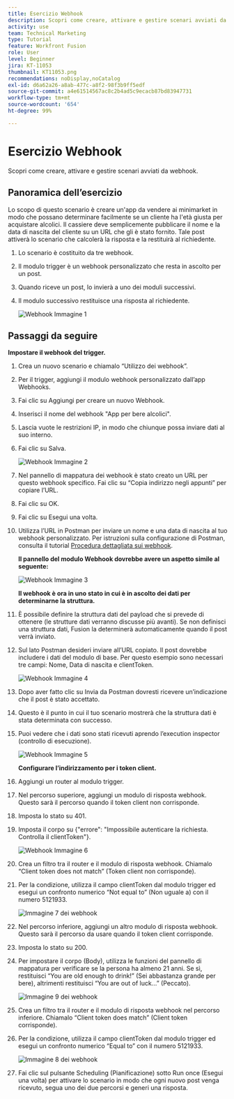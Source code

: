 ```yaml
---
title: Esercizio Webhook
description: Scopri come creare, attivare e gestire scenari avviati da webhook.
activity: use
team: Technical Marketing
type: Tutorial
feature: Workfront Fusion
role: User
level: Beginner
jira: KT-11053
thumbnail: KT11053.png
recommendations: noDisplay,noCatalog
exl-id: d6a62a26-a8ab-477c-a8f2-98f3b9ff5edf
source-git-commit: a4e61514567ac8c2b4ad5c9ecacb87bd83947731
workflow-type: tm+mt
source-wordcount: '654'
ht-degree: 99%

---
```


# Esercizio Webhook

Scopri come creare, attivare e gestire scenari avviati da webhook.

## Panoramica dell’esercizio

Lo scopo di questo scenario è creare un&#39;app da vendere ai minimarket in modo che possano determinare facilmente se un cliente ha l&#39;età giusta per acquistare alcolici. Il cassiere deve semplicemente pubblicare il nome e la data di nascita del cliente su un URL che gli è stato fornito. Tale post attiverà lo scenario che calcolerà la risposta e la restituirà al richiedente.

1. Lo scenario è costituito da tre webhook.
1. Il modulo trigger è un webhook personalizzato che resta in ascolto per un post.
1. Quando riceve un post, lo invierà a uno dei moduli successivi.
1. Il modulo successivo restituisce una risposta al richiedente.

   ![Webhook Immagine 1](../12-exercises/assets/webhooks-walkthrough-1.png)

## Passaggi da seguire

**Impostare il webhook del trigger.**

1. Crea un nuovo scenario e chiamalo “Utilizzo dei webhook”.
1. Per il trigger, aggiungi il modulo webhook personalizzato dall’app Webhooks.
1. Fai clic su Aggiungi per creare un nuovo Webhook.
1. Inserisci il nome del webhook &quot;App per bere alcolici&quot;.
1. Lascia vuote le restrizioni IP, in modo che chiunque possa inviare dati al suo interno.
1. Fai clic su Salva.


   ![Webhook Immagine 2](../12-exercises/assets/webhooks-walkthrough-2.png)

1. Nel pannello di mappatura dei webhook è stato creato un URL per questo webhook specifico. Fai clic su “Copia indirizzo negli appunti” per copiare l’URL.
1. Fai clic su OK.
1. Fai clic su Esegui una volta.
1. Utilizza l’URL in Postman per inviare un nome e una data di nascita al tuo webhook personalizzato. Per istruzioni sulla configurazione di Postman, consulta il tutorial [Procedura dettagliata sui webhook](https://experienceleague.adobe.com/docs/workfront-learn/tutorials-workfront/fusion/beyond-basic-modules/webhooks-walkthrough.html?lang=it).

   **Il pannello del modulo Webhook dovrebbe avere un aspetto simile al seguente:**

   ![Webhook Immagine 3](../12-exercises/assets/webhooks-walkthrough-3.png)

   **Il webhook è ora in uno stato in cui è in ascolto dei dati per determinarne la struttura.**

1. È possibile definire la struttura dati del payload che si prevede di ottenere (le strutture dati verranno discusse più avanti). Se non definisci una struttura dati, Fusion la determinerà automaticamente quando il post verrà inviato.
1. Sul lato Postman desideri inviare all’URL copiato. Il post dovrebbe includere i dati del modulo di base. Per questo esempio sono necessari tre campi: Nome, Data di nascita e clientToken.

   ![Webhook Immagine 4](../12-exercises/assets/webhooks-walkthrough-4.png)

1. Dopo aver fatto clic su Invia da Postman dovresti ricevere un’indicazione che il post è stato accettato.
1. Questo è il punto in cui il tuo scenario mostrerà che la struttura dati è stata determinata con successo.
1. Puoi vedere che i dati sono stati ricevuti aprendo l’execution inspector (controllo di esecuzione).

   ![Webhook Immagine 5](../12-exercises/assets/webhooks-walkthrough-5.png)

   **Configurare l’indirizzamento per i token client.**

1. Aggiungi un router al modulo trigger.
1. Nel percorso superiore, aggiungi un modulo di risposta webhook. Questo sarà il percorso quando il token client non corrisponde.
1. Imposta lo stato su 401.
1. Imposta il corpo su {&quot;errore&quot;: &quot;Impossibile autenticare la richiesta. Controlla il clientToken&quot;}.

   ![Webhook Immagine 6](../12-exercises/assets/webhooks-walkthrough-6.png)

1. Crea un filtro tra il router e il modulo di risposta webhook. Chiamalo “Client token does not match” (Token client non corrisponde).
1. Per la condizione, utilizza il campo clientToken dal modulo trigger ed esegui un confronto numerico “Not equal to” (Non uguale a) con il numero 5121933.

   ![Immagine 7 dei webhook](../12-exercises/assets/webhooks-walkthrough-7.png)

1. Nel percorso inferiore, aggiungi un altro modulo di risposta webhook. Questo sarà il percorso da usare quando il token client corrisponde.
1. Imposta lo stato su 200.
1. Per impostare il corpo (Body), utilizza le funzioni del pannello di mappatura per verificare se la persona ha almeno 21 anni. Se sì, restituisci “You are old enough to drink!” (Sei abbastanza grande per bere), altrimenti restituisci “You are out of luck…” (Peccato).

   ![Immagine 9 dei webhook](../12-exercises/assets/webhooks-walkthrough-9.png)

1. Crea un filtro tra il router e il modulo di risposta webhook nel percorso inferiore. Chiamalo “Client token does match” (Client token corrisponde).
1. Per la condizione, utilizza il campo clientToken dal modulo trigger ed esegui un confronto numerico “Equal to” con il numero 5121933.


   ![Immagine 8 dei webhook](../12-exercises/assets/webhooks-walkthrough-8.png)

1. Fai clic sul pulsante Scheduling (Pianificazione) sotto Run once (Esegui una volta) per attivare lo scenario in modo che ogni nuovo post venga ricevuto, segua uno dei due percorsi e generi una risposta.
